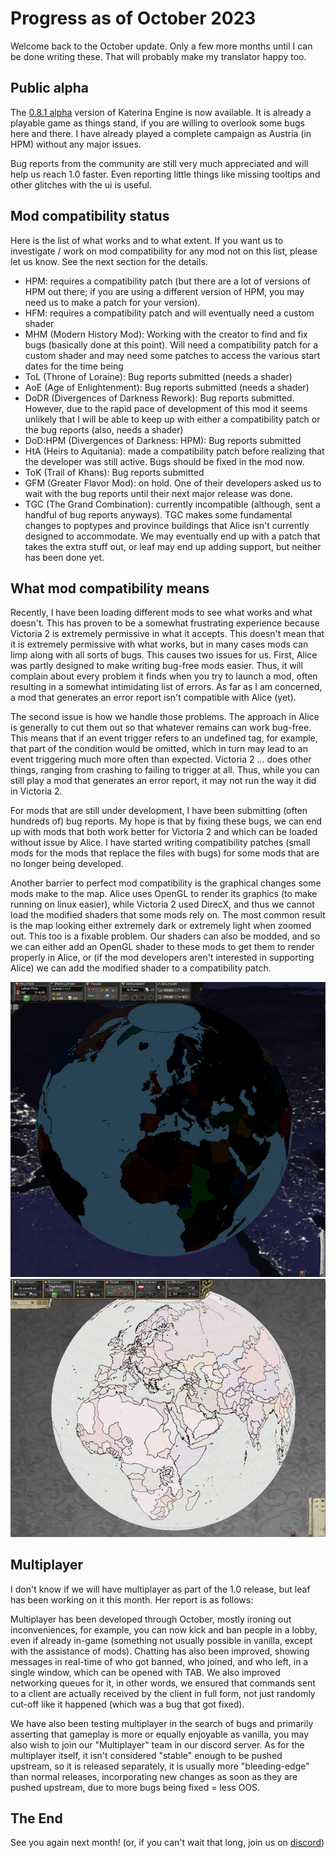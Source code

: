 # Progress as of October 2023

Welcome back to the October update. Only a few more months until I can be done writing these. That will probably make my translator happy too.

## Public alpha

The [0.8.1 alpha](https://github.com/Nivaturimika/Katerina-Engine/releases/download/v0.8.1%CE%B1/0.8.1-ALPHA.zip) version of Katerina Engine is now available. It is already a playable game as things stand, if you are willing to overlook some bugs here and there. I have already played a complete campaign as Austria (in HPM) without any major issues.

Bug reports from the community are still very much appreciated and will help us reach 1.0 faster. Even reporting little things like missing tooltips and other glitches with the ui is useful.

## Mod compatibility status

Here is the list of what works and to what extent. If you want us to investigate / work on mod compatibility for any mod not on this list, please let us know. See the next section for the details.

- HPM: requires a compatibility patch (but there are a lot of versions of HPM out there; if you are using a different version of HPM, you may need us to make a patch for your version).
- HFM: requires a compatibility patch and will eventually need a custom shader
- MHM (Modern History Mod): Working with the creator to find and fix bugs (basically done at this point). Will need a compatibility patch for a custom shader and may need some patches to access the various start dates for the time being
- ToL (Throne of Loraine): Bug reports submitted (needs a shader)
- AoE (Age of Enlightenment): Bug reports submitted (needs a shader)
- DoDR (Divergences of Darkness Rework): Bug reports submitted. However, due to the rapid pace of development of this mod it seems unlikely that I will be able to keep up with either a compatibility patch or the bug reports (also, needs a shader)
- DoD:HPM (Divergences of Darkness: HPM): Bug reports submitted
- HtA (Heirs to Aquitania): made a compatibility patch before realizing that the developer was still active. Bugs should be fixed in the mod now.
- ToK (Trail of Khans): Bug reports submitted
- GFM (Greater Flavor Mod): on hold. One of their developers asked us to wait with the bug reports until their next major release was done.
- TGC (The Grand Combination): currently incompatible (although, sent a handful of bug reports anyways). TGC makes some fundamental changes to poptypes and province buildings that Alice isn't currently designed to accommodate. We may eventually end up with a patch that takes the extra stuff out, or leaf may end up adding support, but neither has been done yet.

## What mod compatibility means

Recently, I have been loading different mods to see what works and what doesn't. This has proven to be a somewhat frustrating experience because Victoria 2 is extremely permissive in what it accepts. This doesn't mean that it is extremely permissive with what works, but in many cases mods can limp along with all sorts of bugs. This causes two issues for us. First, Alice was partly designed to make writing bug-free mods easier. Thus, it will complain about every problem it finds when you try to launch a mod, often resulting in a somewhat intimidating list of errors. As far as I am concerned, a mod that generates an error report isn't compatible with Alice (yet).

The second issue is how we handle those problems. The approach in Alice is generally to cut them out so that whatever remains can work bug-free. This means that if an event trigger refers to an undefined tag, for example, that part of the condition would be omitted, which in turn may lead to an event triggering much more often than expected. Victoria 2 ... does other things, ranging from crashing to failing to trigger at all. Thus, while you can still play a mod that generates an error report, it may not run the way it did in Victoria 2.

For mods that are still under development, I have been submitting (often hundreds of) bug reports. My hope is that by fixing these bugs, we can end up with mods that both work better for Victoria 2 and which can be loaded without issue by Alice. I have started writing compatibility patches (small mods for the mods that replace the files with bugs) for some mods that are no longer being developed.

Another barrier to perfect mod compatibility is the graphical changes some mods make to the map. Alice uses OpenGL to render its graphics (to make running on linux easier), while Victoria 2 used DirecX, and thus we cannot load the modified shaders that some mods rely on. The most common result is the map looking either extremely dark or extremely light when zoomed out. This too is a fixable problem. Our shaders can also be modded, and so we can either add an OpenGL shader to these mods to get them to render properly in Alice, or (if the mod developers aren't interested in supporting Alice) we can add the modified shader to a compatibility patch.

![too dark MHM](./images/mhm.png)
![too light ToL](./images/tol.png)

## Multiplayer

I don't know if we will have multiplayer as part of the 1.0 release, but leaf has been working on it this month. Her report is as follows:

Multiplayer has been developed through October, mostly ironing out inconveniences, for example, you can now kick and ban people in a lobby, even if already in-game (something not usually possible in vanilla, except with the assistance of mods). Chatting has also been improved, showing messages in real-time of who got banned, who joined, and who left, in a single window, which can be opened with TAB. We also improved networking queues for it, in other words, we ensured that commands sent to a client are actually received by the client in full form, not just randomly cut-off like it happened (which was a bug that got fixed).

We have also been testing multiplayer in the search of bugs and primarily asserting that gameplay is more or equally enjoyable as vanilla, you may also wish to join our "Multiplayer" team in our discord server. As for the multiplayer itself, it isn't considered "stable" enough to be pushed upstream, so it is released separately, it is usually more "bleeding-edge" than normal releases, incorporating new changes as soon as they are pushed upstream, due to more bugs being fixed = less OOS.

## The End

See you again next month! (or, if you can't wait that long, join us on [discord](https://discord.gg/QUJExr4mRn))